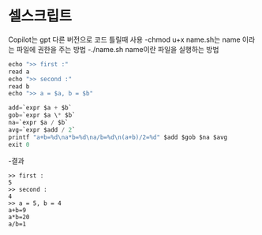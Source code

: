 # 셀스크립트
Copilot는 gpt 다른 버전으로 코드 틀릴때 사용 
-chmod u+x name.sh는 name 이라는 파일에 권한을 주는 방법 
-./name.sh name이란 파일을 실행하는 방법
```python
echo ">> first :"
read a
echo ">> second :"
read b
echo ">> a = $a, b = $b"

add=`expr $a + $b`
gob=`expr $a \* $b`
na=`expr $a / $b`
avg=`expr $add / 2`
printf "a+b=%d\na*b=%d\na/b=%d\n(a+b)/2=%d" $add $gob $na $avg 
exit 0
```
-결과 
```
>> first :
5
>> second :
4
>> a = 5, b = 4
a+b=9
a*b=20
a/b=1
```
